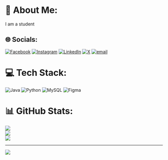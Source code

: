# 💫 About Me:
I am a student


## 🌐 Socials:
[![Facebook](https://img.shields.io/badge/Facebook-%231877F2.svg?logo=Facebook&logoColor=white)](https://facebook.com/sukesh.suki.3388) [![Instagram](https://img.shields.io/badge/Instagram-%23E4405F.svg?logo=Instagram&logoColor=white)](https://instagram.com/sukesh_md) [![LinkedIn](https://img.shields.io/badge/LinkedIn-%230077B5.svg?logo=linkedin&logoColor=white)](https://linkedin.com/in/sukesh-m-d-b6698b2a2) [![X](https://img.shields.io/badge/X-black.svg?logo=X&logoColor=white)](https://x.com/SukeshMD838) [![email](https://img.shields.io/badge/Email-D14836?logo=gmail&logoColor=white)](mailto:sukeshmd988@gmail.com) 

# 💻 Tech Stack:
![Java](https://img.shields.io/badge/java-%23ED8B00.svg?style=flat&logo=openjdk&logoColor=white) ![Python](https://img.shields.io/badge/python-3670A0?style=flat&logo=python&logoColor=ffdd54) ![MySQL](https://img.shields.io/badge/mysql-4479A1.svg?style=flat&logo=mysql&logoColor=white) ![Figma](https://img.shields.io/badge/figma-%23F24E1E.svg?style=flat&logo=figma&logoColor=white)
# 📊 GitHub Stats:
![](https://github-readme-stats.vercel.app/api?username=sukesh2207&theme=vue-dark&hide_border=false&include_all_commits=true&count_private=true)<br/>
![](https://nirzak-streak-stats.vercel.app/?user=sukesh2207&theme=vue-dark&hide_border=false)<br/>
![](https://github-readme-stats.vercel.app/api/top-langs/?username=sukesh2207&theme=vue-dark&hide_border=false&include_all_commits=true&count_private=true&layout=compact)

---
[![](https://visitcount.itsvg.in/api?id=sukesh2207&icon=0&color=0)](https://visitcount.itsvg.in)

<!-- Proudly created with GPRM ( https://gprm.itsvg.in ) -->
